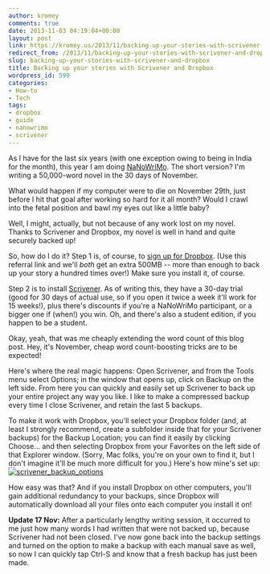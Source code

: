 ```yaml
---
author: kromey
comments: true
date: 2013-11-03 04:19:04+00:00
layout: post
link: https://kromey.us/2013/11/backing-up-your-stories-with-scrivener-and-dropbox-599.html
redirect_from: /2013/11/backing-up-your-stories-with-scrivener-and-dropbox-599.html
slug: backing-up-your-stories-with-scrivener-and-dropbox
title: Backing up your stories with Scrivener and Dropbox
wordpress_id: 599
categories:
- How-to
- Tech
tags:
- dropbox
- guide
- nanowrimo
- scrivener
---
```


As I have for the last six years (with one exception owing to being in India for the month), this year I am doing [NaNoWriMo](http://nanowrimo.org/). The short version? I'm writing a 50,000-word novel in the 30 days of November.

What would happen if my computer were to die on November 29th, just before I hit that goal after working so hard for it all month? Would I crawl into the fetal position and bawl my eyes out like a little baby?

Well, I might, actually, but not because of any work lost on my novel. Thanks to Scrivener and Dropbox, my novel is well in hand and quite securely backed up!

So, how do I do it? Step 1 is, of course, to [sign up for Dropbox](https://db.tt/zFjHAEd). (Use this referral link and we'll _both_ get an extra 500MB -- more than enough to back up your story a hundred times over!) Make sure you install it, of course.

Step 2 is to install [Scrivener](https://www.literatureandlatte.com/scrivener.php). As of writing this, they have a 30-day trial (good for 30 days of actual use, so if you open it twice a week it'll work for 15 weeks!), plus there's discounts if you're a NaNoWriMo participant, or a bigger one if (when!) you win. Oh, and there's also a student edition, if you happen to be a student.

Okay, yeah, that was me cheaply extending the word count of this blog post. Hey, it's November, cheap word count-boosting tricks are to be expected!

Here's where the real magic happens: Open Scrivener, and from the Tools menu select Options; in the window that opens up, click on Backup on the left side. From here you can quickly and easily set up Scrivener to back up your entire project any way you like. I like to make a compressed backup every time I close Scrivener, and retain the last 5 backups.

To make it work with Dropbox, you'll select your Dropbox folder (and, at least I strongly recommend, create a subfolder inside that for your Scrivener backups) for the Backup Location; you can find it easily by clicking Choose... and then selecting Dropbox from your Favorites on the left side of that Explorer window. (Sorry, Mac folks, you're on your own to find it, but I don't imagine it'll be much more difficult for you.) Here's how mine's set up:
[![scrivener_backup_options](http://media.kromey.us/2013/11/scrivener_backup_options-300x158.png)](http://media.kromey.us/2013/11/scrivener_backup_options.png)

How easy was that? And if you install Dropbox on other computers, you'll gain additional redundancy to your backups, since Dropbox will automatically download all your files onto each computer you install it on!

**Update 17 Nov:** After a particularly lengthy writing session, it occurred to me just how many words I had written that were not backed up, because Scrivener had not been closed. I've now gone back into the backup settings and turned on the option to make a backup with each manual save as well, so now I can quickly tap Ctrl-S and know that a fresh backup has just been made.
